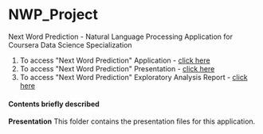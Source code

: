 # NWP_Project
Next Word Prediction - Natural Language Processing Application for Coursera Data Science Specialization

1. To access "Next Word Prediction" Application - [click here](http://kchalasa.shinyapps.io/NWP_Application/)
2. To access "Next Word Prediction" Presentation - [click here](http://rpubs.com/kchalasa/nwp)
3. To access "Next Word Prediction" Exploratory Analysis Report - [click here](http://rpubs.com/kchalasa/nlpmilestone)

#### Contents briefly described
  
   
**Presentation**
This folder contains the presentation files for this application.

 


